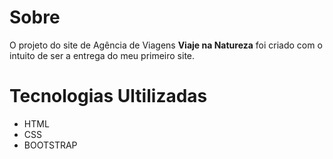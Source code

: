 # Sobre

O projeto do site de Agência de Viagens **Viaje na Natureza** foi criado com o intuito de ser a entrega do meu primeiro site.
# Tecnologias Ultilizadas

- HTML
- CSS
- BOOTSTRAP